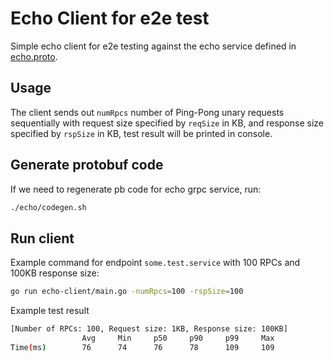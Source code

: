 # Echo Client for e2e test

Simple echo client for e2e testing against the echo service defined in
[echo.proto](echo/echo.proto).

## Usage

The client sends out `numRpcs` number of Ping-Pong unary requests sequentially
with request size specified by `reqSize` in KB, and response size specified by
`rspSize` in KB, test result will be printed in console.

## Generate protobuf code

If we need to regenerate pb code for echo grpc service, run:

```sh
./echo/codegen.sh
```

## Run client

Example command for endpoint `some.test.service` with 100 RPCs and 100KB
response size:

```sh
go run echo-client/main.go -numRpcs=100 -rspSize=100
```

Example test result

```sh
[Number of RPCs: 100, Request size: 1KB, Response size: 100KB]
                Avg     Min     p50     p90     p99     Max
Time(ms)        76      74      76      78      109     109
```
